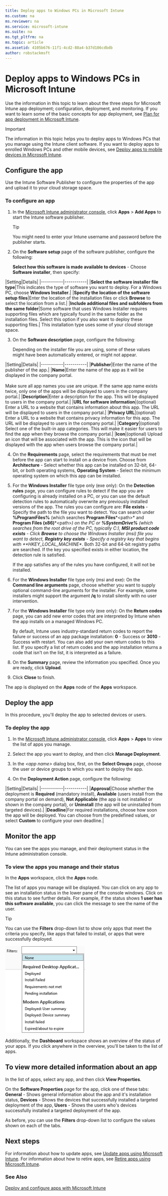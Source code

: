 ```yaml
---
title: Deploy apps to Windows PCs in Microsoft Intune
ms.custom: na
ms.reviewer: na
ms.service: microsoft-intune
ms.suite: na
ms.tgt_pltfrm: na
ms.topic: article
ms.assetid: 4105b676-11f1-4cd2-88a4-b37d186cdbdb
author: robstackmsft
---
```

# Deploy apps to Windows PCs in Microsoft Intune

Use the information in this topic to learn about the three steps for Microsoft Intune app deployment; configuration, deployment, and monitoring. If you want to learn some of the basic concepts for app deployment, see [Plan for app deployment in Microsoft Intune](../PlanDesign/plan-for-app-deployment-in-microsoft-intune.md).

> [!IMPORTANT]
> The information in this topic helps you to deploy apps to Windows PCs that you manage using the Intune client software. If you want to deploy apps to enrolled Windows PCs and other mobile devices, see [Deploy apps to mobile devices in Microsoft Intune](deploy-apps-to-mobile-devices-in-microsoft-intune.md).

## Configure the app
Use the Intune Software Publisher to configure the properties of the app and upload it to your cloud storage space.

### To configure an app

1.  In the [Microsoft Intune administrator console](https://manage.microsoft.com), click **Apps** &gt; **Add Apps** to start the Intune software publisher.

    > [!TIP]
    > You might need to enter your Intune username and password before the publisher starts.

2.  On the **Software setup** page of the software publisher, configure the following:

    **Select how this software is made available to devices** - Choose **Software installer**, then specify:

|Setting|Details|
    |-----------|-----------|
    |**Select the software installer file type**|This indicates the type of software you want to deploy. For a Windows PC, choose **Windows Installer**.|
    |**Specify the location of the software setup files**|Enter the location of the installation files or click **Browse** to select the location from a list.|
    |**Include additional files and subfolders from the same folder**|Some software that uses Windows Installer requires supporting files which are typically found in the same folder as the installation files. Select this option if you also want to deploy these supporting files.|
   This installation type uses some of your cloud storage space.

3.  On the **Software description** page, configure the following:

    Depending on the installer file you are using, some of these values might have been automatically entered, or might not appear.

|Setting|Details|
    |-----------|-----------|
    |**Publisher**|Enter the name of the publisher of the app.|
    |**Name**|Enter the name of the app as it will be displayed in the company portal.<br /><br />Make sure all app names you use are unique. If the same app name exists twice, only one of the apps will be displayed to users in the company portal.|
    |**Description**|Enter a description for the app. This will be displayed to users in the company portal.|
    |**URL for software information**|(optional) Enter a URL to a website that contains information about this app. The URL will be displayed to users in the company portal.|
    |**Privacy URL**|(optional) Enter a URL to a website that contains privacy information for this app. The URL will be displayed to users in the company portal.|
    |**Category**|(optional) Select one of the built-in app categories. This will make it easier for users to find the app when they browse the company portal.|
    |**Icon**|(optional) Upload an icon that will be associated with the app. This is the icon that will be displayed with the app when users browse the company portal.|

4.  On the **Requirements** page, select the requirements that must be met before the app can start to install on a device from. Choose from **Architecture** - Select whether this app can be installed on 32-bit, 64-bit, or both operating systems, **Operating System** - Select the minimum operating system on which this app can be installed.

5.  For the **Windows Installer** file type only (exe only): On the **Detection rules** page, you can configure rules to detect if the app you are configuring is already installed on a PC, or  you can use the default detection rules to automatically overwrite any previously installed versions of the app. The rules you can configure are: **File exists** - Specify the path to the file you want to detect. You can search under **%ProgramFiles%** (which searches **Program Files**\*&lt;path&gt;* and **Program Files (x86)**\*&lt;path&gt;*) on the PC or **%SystemDrive%** (which searches from the root drive of the PC, typically C:), **MSI product code exists** - Click **Browse** to choose the Windows Installer (msi) file you want to detect, **Registry key exists** - Specify a registry key that begins with **HKEY_LOCAL_MACHINE\**. Both 32-bit and 64-bit registry paths are searched. If the key you specified exists in either location, the detection rule is satisfied.

    If the app satisfies any of the rules you have configured, it will not be installed.

6.  For the **Windows Installer** file type only (msi and exe): On the **Command line arguments** page, choose whether you want to supply optional command-line arguments for the installer. For example, some installers might support the argument **/q** to install silently with no user intervention.

7.  For the **Windows Installer** file type only (exe only): On the **Return codes** page, you can add new error codes that are interpreted by Intune when the app installs on a managed Windows PC.

    By default, Intune uses industry-standard return codes to report the failure or success of an app package installation: **0** - Success or **3010** - Success with restart. You can also add your own return codes to this list. If you specify a list of return codes and the app installation returns a code that isn't on the list, it is interpreted as a failure.

8.  On the **Summary** page, review the information you specified. Once you are ready, click **Upload**.

9. Click **Close** to finish.

The app is displayed on the **Apps** node of the **Apps** workspace.

## Deploy the app
In this procedure, you'll deploy the app to selected devices or users.

### To deploy the app

1.  In the [Microsoft Intune administrator console](https://manage.microsoft.com), click **Apps** &gt; **Apps** to view the list of apps you manage.

2.  Select the app you want to deploy, and then click **Manage Deployment**.

3.  In the *&lt;app name&gt;* dialog box, first, on the **Select Groups** page, choose the user or device groups to which you want to deploy the app.

4.  On the **Deployment Action** page, configure the following:

|Setting|Details|
    |-----------|-----------|
    |**Approval**|Choose whether the deployment is **Required** (mandatory install), **Available** (users install from the company portal on demand), **Not Applicable** (the app is not installed or shown in the company portal), or **Uninstall** (the app will be uninstalled from targeted devices).|
    |**Deadline**|For required installations, choose how soon the app will be deployed. You can choose from the predefined values, or select **Custom** to configure your own deadline.|

## Monitor the app
You can see the apps you manage, and their deployment status in the Intune administration console.

### To view the apps you manage and their status
In the **Apps** workspace, click the **Apps** node.

The list of apps you manage will be displayed. You can click on any app to see an installation status in the lower pane of the console windows. Click on this status to see further details. For example, if the status shows **1 user has this software available**, you can click the message to see the name of the user.

> [!TIP]
> You can use the **Filters** drop-down list to show only apps that meet the criteria you specify, like apps that failed to install, or apps that were successfully deployed.
> 
> ![](./media/App-filters.png)

Additionally, the **Dashboard** workspace shows an overview of the status of your apps. If you click anywhere in the overview, you'll be taken to the list of apps.

## To view more detailed information about an app
In the list of apps, select any app, and then click **View Properties**.

On the **Software Properties** page for the app, click one of these tabs: **General** - Shows general information about the app and it's installation status, **Devices** - Shows the devices that successfully installed a targeted deployment of the app, **Users** - Shows the users who's devices successfully installed a targeted deployment of the app.

As before, you can use the **Filters** drop-down list to configure the values shown on each of the tabs.

## Next steps

For information about how to update apps, see [Update apps using Microsoft Intune](update-apps-using-microsoft-intune.md).
For information about how to retire apps, see [Retire apps using Microsoft Intune](retire-apps-using-microsoft-intune.md).

### See Also
[Deploy and configure apps with Microsoft Intune](deploy-and-configure-apps-with-microsoft-intune.md)

